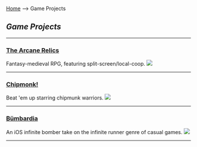 [Home](/) --> Game Projects
## _**Game Projects**_
---
### [The Arcane Relics](/The_Arcane_Relics)
Fantasy-medieval RPG, featuring split-screen/local-coop.
[<img src="https://media.indiedb.com/images/members/4/3265/3264780/profile/TAR_Icon_Banner.png"/>](/The_Arcane_Relics)

---

### [Chipmonk!](/Chipmonk)
Beat 'em up starring chipmunk warriors.
[<img src="https://media.indiedb.com/images/presskit/1/2/1054/Chipmonk_Cover_Art_ReallyWide.1.png"/>](/Chipmonk)

---

### [Bümbardia](/Bumbardia)
An iOS infinite bomber take on the infinite runner genre of casual games.
[<img src="https://media.indiedb.com/cache/images/games/1/33/32117/thumb_620x2000/JN_BumbardiaPromo_Lo.png"/>](/Bumbardia)

---
